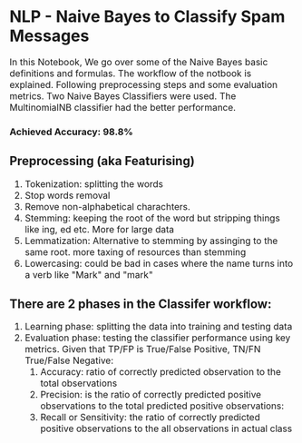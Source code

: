 # NLP - Naive Bayes to Classify Spam Messages
<p style="font-size:16px">In this Notebook, We go over some of the Naive Bayes basic definitions and formulas. The workflow of the notbook is explained. Following preprocessing steps and some evaluation metrics. Two Naive Bayes Classifiers were used. The MultinomialNB classifier had the better performance.   </p>

### Achieved Accuracy: 98.8% 


## Preprocessing (aka Featurising)
<ol style="font-size:16px">
    <li>Tokenization: splitting the words </li>
    <li>Stop words removal</li>
    <li>Remove non-alphabetical charachters.</li>
    <li>Stemming: keeping the root of the word but stripping things like ing, ed etc. More for large data</li>
    <li>Lemmatization: Alternative to stemming by assinging to the same root. more taxing of resources than stemming</li>
    <li>Lowercasing: could be bad in cases where the name turns into a verb like "Mark" and "mark"</li>

</ol>

## There are 2 phases in the Classifer workflow:

<ol style="font-size:16px">
    <li>Learning phase: splitting the data into training and testing data</li>
    <li>Evaluation phase: testing the classifier performance using key metrics.
        Given that TP/FP is True/False Positive, TN/FN True/False Negative:
        <ol> 
            <li>Accuracy: ratio of correctly predicted observation to the total observations
            </li>
            <li>Precision: is the ratio of correctly predicted positive observations to the total predicted positive observations:
            </li>
            <li>Recall or Sensitivity: the ratio of correctly predicted positive observations to the all observations in actual class</li>
        </ol>
    </li>
</ol>

